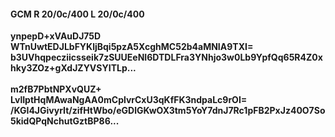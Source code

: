 #### GCM R 20/0c/400 L 20/0c/400
**ynpepD+xVAuDJ75D**<br/>**WTnUwtEDJLbFYKljBqi5pzA5XcghMC52b4aMNIA9TXI=**<br/>**b3UVhqpecziicsseik7zSUUEeNI6DTDLFra3YNhjo3w0Lb9YpfQq65R4Z0xhky3ZOz+gXdJZYVSYITLp...**<br/><br/>
**m2fB7PbtNPXvQUZ+**<br/>**LvlIptHqMAwaNgAA0mCplvrCxU3qKfFK3ndpaLc9rOI=**<br/>**/KGI4JGivyrIt/zifHtWbo/eGDlGKwOX3tm5YoY7dnJ7Rc1pFB2PxJz40O7So5kidQPqNchutGztBP86...**